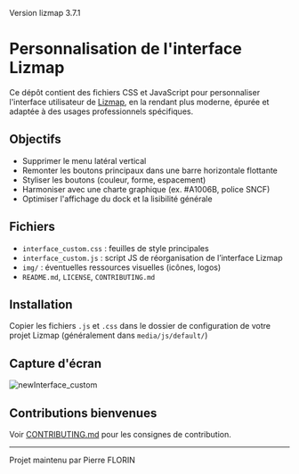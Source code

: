 Version lizmap 3.7.1

# Personnalisation de l'interface Lizmap

Ce dépôt contient des fichiers CSS et JavaScript pour personnaliser l'interface utilisateur de [Lizmap](https://www.lizmap.com/), en la rendant plus moderne, épurée et adaptée à des usages professionnels spécifiques.

## Objectifs

- Supprimer le menu latéral vertical
- Remonter les boutons principaux dans une barre horizontale flottante
- Styliser les boutons (couleur, forme, espacement)
- Harmoniser avec une charte graphique (ex. #A1006B, police SNCF)
- Optimiser l'affichage du dock et la lisibilité générale

## Fichiers

- `interface_custom.css` : feuilles de style principales
- `interface_custom.js` : script JS de réorganisation de l’interface Lizmap
- `img/` : éventuelles ressources visuelles (icônes, logos)
- `README.md`, `LICENSE`, `CONTRIBUTING.md`

## Installation

Copier les fichiers `.js` et `.css` dans le dossier de configuration de votre projet Lizmap (généralement dans `media/js/default/`)


## Capture d'écran
![newInterface_custom](https://github.com/user-attachments/assets/ec4c710d-477a-475c-958a-cddbee5a2c01)


## Contributions bienvenues

Voir [CONTRIBUTING.md](CONTRIBUTING.md) pour les consignes de contribution.

---

Projet maintenu par Pierre FLORIN 
